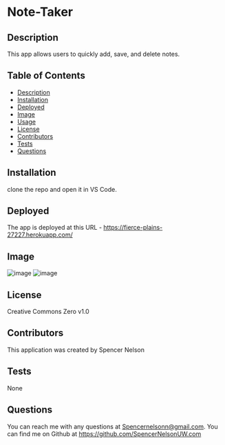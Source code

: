 # Note-Taker

## Description
This app allows users to quickly add, save, and delete notes.

## Table of Contents
  - [Description](#description)
  - [Installation](#installation)
  - [Deployed](#deployed)
  - [Image](#image)
  - [Usage](#usage)
  - [License](#license)
  - [Contributors](#contributors)
  - [Tests](#tests)
  - [Questions](#questions)

## Installation
clone the repo and open it in VS Code.

## Deployed
The app is deployed at this URL - https://fierce-plains-27227.herokuapp.com/

## Image
![image](https://user-images.githubusercontent.com/107777027/191367633-ac3141b9-bb34-4216-9761-db35df314d1f.png)
![image](https://user-images.githubusercontent.com/107777027/191367815-54254c8e-30a6-47e5-b2cd-d835826ffeab.png)

## License
Creative Commons Zero v1.0

## Contributors
This application was created by Spencer Nelson

## Tests
None

## Questions
You can reach me with any questions at Spencernelsonn@gmail.com.
You can find me on Github at https://github.com/SpencerNelsonUW.com
